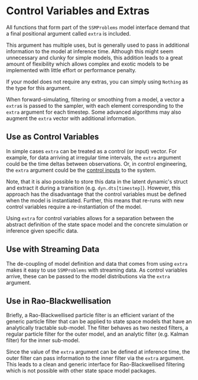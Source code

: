 # Control Variables and Extras

All functions that form part of the `SSMProblems` model interface demand that a final
positional argument called `extra` is included.

This argument has multiple uses, but is generally used to pass in additional
information to the model at inference time. Although this might seem unnecessary
and clunky for simple models, this addition leads to a great amount of
flexibility which allows complex and exotic models to be implemented with little
effort or performance penalty.

If your model does not require any extras, you can simply using `Nothing` as the
type for this argument.

When forward-simulating, filtering or smoothing from a model, a vector a
`extra`s is passed to the sampler, with each element corresponding to the
`extra` argument for each timestep. Some advanced algorithms may also augment
the `extra` vector with additional information.

## Use as Control Variables

In simple cases `extra` can be treated as a control (or input) vector. For
example, for data arriving at irregular time intervals, the `extra` argument
could be the time deltas between observations. Or, in control engineering, the
`extra` argument could be the [control inputs](https://www.mathworks.com/help/control/ref/ss.html) to the system.

Note, that it is also possible to store this data in the latent dynamic's struct
and extract it during a transition (e.g. `dyn.dts[timestep]`). However, this
approach  has the disadvantage that the control variables must be defined when
the model is instantiated. Further, this means that re-runs with new control
variables require a re-instantiation of the model.

Using `extra` for control variables allows for a separation between the abstract
definition of the state space model and the concrete simulation or inference
given specific data.

## Use with Streaming Data

The de-coupling of model definition and data that comes from using `extra` makes
it easy to use `SSMProblems` with streaming data. As control variables arrive,
these can be passed to the model distributions via the `extra` argument.

## Use in Rao-Blackwellisation

Briefly, a Rao-Blackwellised particle filter is an efficient variant of the
generic particle filter that can be applied to state space models that have an
analytically tractable sub-model. The filter behaves as two nested filters, a
regular particle filter for the outer model, and an analytic filter (e.g. Kalman
filter) for the inner sub-model.

Since the value of the `extra` argument can be defined at inference time, the
outer filter can pass information to the inner filter via the `extra` argument.
This leads to a clean and generic interface for Rao-Blackwellised filtering
which is not possible with other state space model packages.
